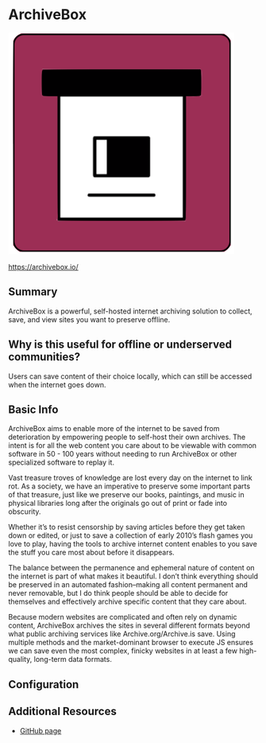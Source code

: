 # ArchiveBox

![Alt text](archivebox.png)


https://archivebox.io/

## Summary

ArchiveBox is a powerful, self-hosted internet archiving solution to collect, save, and view sites you want to preserve offline.


## Why is this useful for offline or underserved communities?

Users can save content of their choice locally, which can still be accessed when the internet goes down.

## Basic Info

ArchiveBox aims to enable more of the internet to be saved from deterioration by empowering people to self-host their own archives. The intent is for all the web content you care about to be viewable with common software in 50 - 100 years without needing to run ArchiveBox or other specialized software to replay it.

Vast treasure troves of knowledge are lost every day on the internet to link rot. As a society, we have an imperative to preserve some important parts of that treasure, just like we preserve our books, paintings, and music in physical libraries long after the originals go out of print or fade into obscurity.

Whether it’s to resist censorship by saving articles before they get taken down or edited, or just to save a collection of early 2010’s flash games you love to play, having the tools to archive internet content enables to you save the stuff you care most about before it disappears.

The balance between the permanence and ephemeral nature of content on the internet is part of what makes it beautiful. I don’t think everything should be preserved in an automated fashion–making all content permanent and never removable, but I do think people should be able to decide for themselves and effectively archive specific content that they care about.

Because modern websites are complicated and often rely on dynamic content, ArchiveBox archives the sites in several different formats beyond what public archiving services like Archive.org/Archive.is save. Using multiple methods and the market-dominant browser to execute JS ensures we can save even the most complex, finicky websites in at least a few high-quality, long-term data formats.

## Configuration



## Additional Resources

* [GitHub page](https://github.com/ArchiveBox/ArchiveBox/wiki)